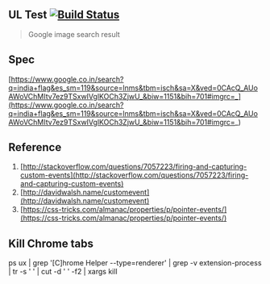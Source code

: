 ## UL Test [![Build Status](https://secure.travis-ci.org/samarpanda/ul-test.svg?branch=master)](http://travis-ci.org/samarpanda/ul-test)

> Google image search result

## Spec

[https://www.google.co.in/search?q=india+flag&es_sm=119&source=lnms&tbm=isch&sa=X&ved=0CAcQ_AUoAWoVChMItv7ez9TSxwIVglKOCh3ZjwU_&biw=1151&bih=701#imgrc=_](https://www.google.co.in/search?q=india+flag&es_sm=119&source=lnms&tbm=isch&sa=X&ved=0CAcQ_AUoAWoVChMItv7ez9TSxwIVglKOCh3ZjwU_&biw=1151&bih=701#imgrc=_)


## Reference

1. [http://stackoverflow.com/questions/7057223/firing-and-capturing-custom-events](http://stackoverflow.com/questions/7057223/firing-and-capturing-custom-events)
2. [http://davidwalsh.name/customevent](http://davidwalsh.name/customevent)
3. [https://css-tricks.com/almanac/properties/p/pointer-events/](https://css-tricks.com/almanac/properties/p/pointer-events/)


## Kill Chrome tabs
ps ux | grep '[C]hrome Helper --type=renderer' | grep -v extension-process | tr -s ' ' | cut -d ' ' -f2 | xargs kill

